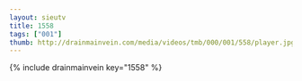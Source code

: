 ```yaml
--- 
layout: sieutv
title: 1558
tags: ["001"]
thumb: http://drainmainvein.com/media/videos/tmb/000/001/558/player.jpg
---
```

{% include drainmainvein key="1558" %} 

